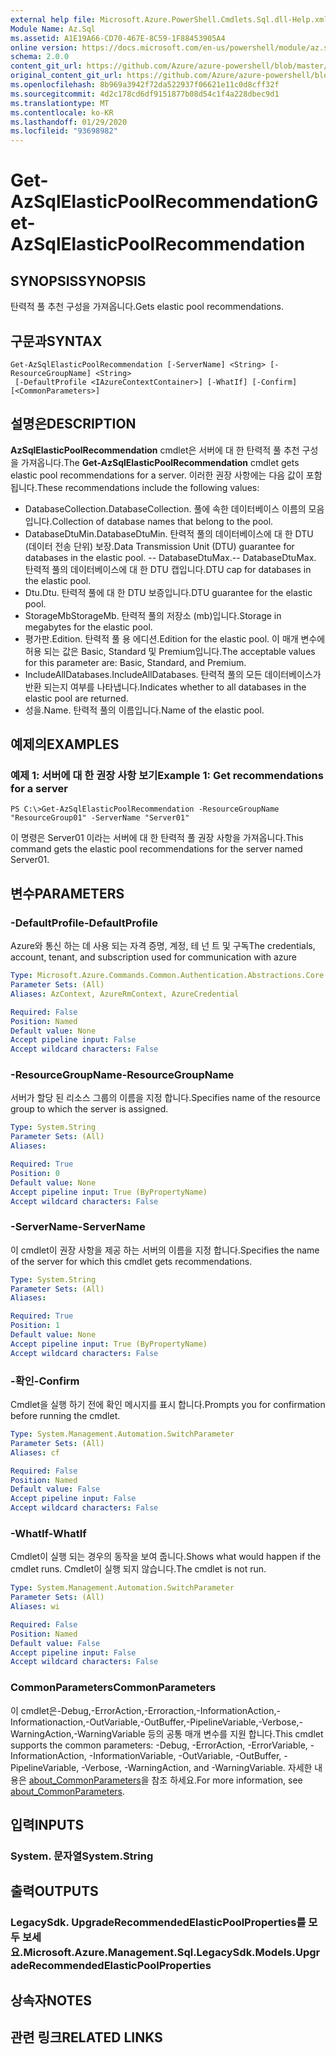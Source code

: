 ```yaml
---
external help file: Microsoft.Azure.PowerShell.Cmdlets.Sql.dll-Help.xml
Module Name: Az.Sql
ms.assetid: A1E19A66-CD70-467E-8C59-1F88453905A4
online version: https://docs.microsoft.com/en-us/powershell/module/az.sql/get-azsqlelasticpoolrecommendation
schema: 2.0.0
content_git_url: https://github.com/Azure/azure-powershell/blob/master/src/Sql/Sql/help/Get-AzSqlElasticPoolRecommendation.md
original_content_git_url: https://github.com/Azure/azure-powershell/blob/master/src/Sql/Sql/help/Get-AzSqlElasticPoolRecommendation.md
ms.openlocfilehash: 8b969a3942f72da522937f06621e11c0d8cff32f
ms.sourcegitcommit: 4d2c178cd6df9151877b08d54c1f4a228dbec9d1
ms.translationtype: MT
ms.contentlocale: ko-KR
ms.lasthandoff: 01/29/2020
ms.locfileid: "93698982"
---
```

# <span data-ttu-id="e1d1b-101">Get-AzSqlElasticPoolRecommendation</span><span class="sxs-lookup"><span data-stu-id="e1d1b-101">Get-AzSqlElasticPoolRecommendation</span></span>

## <span data-ttu-id="e1d1b-102">SYNOPSIS</span><span class="sxs-lookup"><span data-stu-id="e1d1b-102">SYNOPSIS</span></span>
<span data-ttu-id="e1d1b-103">탄력적 풀 추천 구성을 가져옵니다.</span><span class="sxs-lookup"><span data-stu-id="e1d1b-103">Gets elastic pool recommendations.</span></span>

## <span data-ttu-id="e1d1b-104">구문과</span><span class="sxs-lookup"><span data-stu-id="e1d1b-104">SYNTAX</span></span>

```
Get-AzSqlElasticPoolRecommendation [-ServerName] <String> [-ResourceGroupName] <String>
 [-DefaultProfile <IAzureContextContainer>] [-WhatIf] [-Confirm] [<CommonParameters>]
```

## <span data-ttu-id="e1d1b-105">설명은</span><span class="sxs-lookup"><span data-stu-id="e1d1b-105">DESCRIPTION</span></span>
<span data-ttu-id="e1d1b-106">**AzSqlElasticPoolRecommendation** cmdlet은 서버에 대 한 탄력적 풀 추천 구성을 가져옵니다.</span><span class="sxs-lookup"><span data-stu-id="e1d1b-106">The **Get-AzSqlElasticPoolRecommendation** cmdlet gets elastic pool recommendations for a server.</span></span>
<span data-ttu-id="e1d1b-107">이러한 권장 사항에는 다음 값이 포함 됩니다.</span><span class="sxs-lookup"><span data-stu-id="e1d1b-107">These recommendations include the following values:</span></span>
- <span data-ttu-id="e1d1b-108">DatabaseCollection.</span><span class="sxs-lookup"><span data-stu-id="e1d1b-108">DatabaseCollection.</span></span> <span data-ttu-id="e1d1b-109">풀에 속한 데이터베이스 이름의 모음입니다.</span><span class="sxs-lookup"><span data-stu-id="e1d1b-109">Collection of database names that belong to the pool.</span></span> 
- <span data-ttu-id="e1d1b-110">DatabaseDtuMin.</span><span class="sxs-lookup"><span data-stu-id="e1d1b-110">DatabaseDtuMin.</span></span> <span data-ttu-id="e1d1b-111">탄력적 풀의 데이터베이스에 대 한 DTU (데이터 전송 단위) 보장.</span><span class="sxs-lookup"><span data-stu-id="e1d1b-111">Data Transmission Unit (DTU) guarantee for databases in the elastic pool.</span></span> 
 <span data-ttu-id="e1d1b-112">-- DatabaseDtuMax.</span><span class="sxs-lookup"><span data-stu-id="e1d1b-112">-- DatabaseDtuMax.</span></span> <span data-ttu-id="e1d1b-113">탄력적 풀의 데이터베이스에 대 한 DTU 캡입니다.</span><span class="sxs-lookup"><span data-stu-id="e1d1b-113">DTU cap for databases in the elastic pool.</span></span> 
- <span data-ttu-id="e1d1b-114">Dtu.</span><span class="sxs-lookup"><span data-stu-id="e1d1b-114">Dtu.</span></span> <span data-ttu-id="e1d1b-115">탄력적 풀에 대 한 DTU 보증입니다.</span><span class="sxs-lookup"><span data-stu-id="e1d1b-115">DTU guarantee for the elastic pool.</span></span> 
- <span data-ttu-id="e1d1b-116">StorageMb</span><span class="sxs-lookup"><span data-stu-id="e1d1b-116">StorageMb.</span></span> <span data-ttu-id="e1d1b-117">탄력적 풀의 저장소 (mb)입니다.</span><span class="sxs-lookup"><span data-stu-id="e1d1b-117">Storage in megabytes for the elastic pool.</span></span> 
- <span data-ttu-id="e1d1b-118">평가판.</span><span class="sxs-lookup"><span data-stu-id="e1d1b-118">Edition.</span></span> <span data-ttu-id="e1d1b-119">탄력적 풀 용 에디션.</span><span class="sxs-lookup"><span data-stu-id="e1d1b-119">Edition for the elastic pool.</span></span> <span data-ttu-id="e1d1b-120">이 매개 변수에 허용 되는 값은 Basic, Standard 및 Premium입니다.</span><span class="sxs-lookup"><span data-stu-id="e1d1b-120">The acceptable values for this parameter are: Basic, Standard, and Premium.</span></span> 
- <span data-ttu-id="e1d1b-121">IncludeAllDatabases.</span><span class="sxs-lookup"><span data-stu-id="e1d1b-121">IncludeAllDatabases.</span></span> <span data-ttu-id="e1d1b-122">탄력적 풀의 모든 데이터베이스가 반환 되는지 여부를 나타냅니다.</span><span class="sxs-lookup"><span data-stu-id="e1d1b-122">Indicates whether to all databases in the elastic pool are returned.</span></span> 
- <span data-ttu-id="e1d1b-123">성을.</span><span class="sxs-lookup"><span data-stu-id="e1d1b-123">Name.</span></span> <span data-ttu-id="e1d1b-124">탄력적 풀의 이름입니다.</span><span class="sxs-lookup"><span data-stu-id="e1d1b-124">Name of the elastic pool.</span></span>

## <span data-ttu-id="e1d1b-125">예제의</span><span class="sxs-lookup"><span data-stu-id="e1d1b-125">EXAMPLES</span></span>

### <span data-ttu-id="e1d1b-126">예제 1: 서버에 대 한 권장 사항 보기</span><span class="sxs-lookup"><span data-stu-id="e1d1b-126">Example 1: Get recommendations for a server</span></span>
```
PS C:\>Get-AzSqlElasticPoolRecommendation -ResourceGroupName "ResourceGroup01" -ServerName "Server01"
```

<span data-ttu-id="e1d1b-127">이 명령은 Server01 이라는 서버에 대 한 탄력적 풀 권장 사항을 가져옵니다.</span><span class="sxs-lookup"><span data-stu-id="e1d1b-127">This command gets the elastic pool recommendations for the server named Server01.</span></span>

## <span data-ttu-id="e1d1b-128">변수</span><span class="sxs-lookup"><span data-stu-id="e1d1b-128">PARAMETERS</span></span>

### <span data-ttu-id="e1d1b-129">-DefaultProfile</span><span class="sxs-lookup"><span data-stu-id="e1d1b-129">-DefaultProfile</span></span>
<span data-ttu-id="e1d1b-130">Azure와 통신 하는 데 사용 되는 자격 증명, 계정, 테 넌 트 및 구독</span><span class="sxs-lookup"><span data-stu-id="e1d1b-130">The credentials, account, tenant, and subscription used for communication with azure</span></span>

```yaml
Type: Microsoft.Azure.Commands.Common.Authentication.Abstractions.Core.IAzureContextContainer
Parameter Sets: (All)
Aliases: AzContext, AzureRmContext, AzureCredential

Required: False
Position: Named
Default value: None
Accept pipeline input: False
Accept wildcard characters: False
```

### <span data-ttu-id="e1d1b-131">-ResourceGroupName</span><span class="sxs-lookup"><span data-stu-id="e1d1b-131">-ResourceGroupName</span></span>
<span data-ttu-id="e1d1b-132">서버가 할당 된 리소스 그룹의 이름을 지정 합니다.</span><span class="sxs-lookup"><span data-stu-id="e1d1b-132">Specifies name of the resource group to which the server is assigned.</span></span>

```yaml
Type: System.String
Parameter Sets: (All)
Aliases:

Required: True
Position: 0
Default value: None
Accept pipeline input: True (ByPropertyName)
Accept wildcard characters: False
```

### <span data-ttu-id="e1d1b-133">-ServerName</span><span class="sxs-lookup"><span data-stu-id="e1d1b-133">-ServerName</span></span>
<span data-ttu-id="e1d1b-134">이 cmdlet이 권장 사항을 제공 하는 서버의 이름을 지정 합니다.</span><span class="sxs-lookup"><span data-stu-id="e1d1b-134">Specifies the name of the server for which this cmdlet gets recommendations.</span></span>

```yaml
Type: System.String
Parameter Sets: (All)
Aliases:

Required: True
Position: 1
Default value: None
Accept pipeline input: True (ByPropertyName)
Accept wildcard characters: False
```

### <span data-ttu-id="e1d1b-135">-확인</span><span class="sxs-lookup"><span data-stu-id="e1d1b-135">-Confirm</span></span>
<span data-ttu-id="e1d1b-136">Cmdlet을 실행 하기 전에 확인 메시지를 표시 합니다.</span><span class="sxs-lookup"><span data-stu-id="e1d1b-136">Prompts you for confirmation before running the cmdlet.</span></span>

```yaml
Type: System.Management.Automation.SwitchParameter
Parameter Sets: (All)
Aliases: cf

Required: False
Position: Named
Default value: False
Accept pipeline input: False
Accept wildcard characters: False
```

### <span data-ttu-id="e1d1b-137">-WhatIf</span><span class="sxs-lookup"><span data-stu-id="e1d1b-137">-WhatIf</span></span>
<span data-ttu-id="e1d1b-138">Cmdlet이 실행 되는 경우의 동작을 보여 줍니다.</span><span class="sxs-lookup"><span data-stu-id="e1d1b-138">Shows what would happen if the cmdlet runs.</span></span>
<span data-ttu-id="e1d1b-139">Cmdlet이 실행 되지 않습니다.</span><span class="sxs-lookup"><span data-stu-id="e1d1b-139">The cmdlet is not run.</span></span>

```yaml
Type: System.Management.Automation.SwitchParameter
Parameter Sets: (All)
Aliases: wi

Required: False
Position: Named
Default value: False
Accept pipeline input: False
Accept wildcard characters: False
```

### <span data-ttu-id="e1d1b-140">CommonParameters</span><span class="sxs-lookup"><span data-stu-id="e1d1b-140">CommonParameters</span></span>
<span data-ttu-id="e1d1b-141">이 cmdlet은-Debug,-ErrorAction,-Erroraction,-InformationAction,-Informationaction,-OutVariable,-OutBuffer,-PipelineVariable,-Verbose,-WarningAction,-WarningVariable 등의 공통 매개 변수를 지원 합니다.</span><span class="sxs-lookup"><span data-stu-id="e1d1b-141">This cmdlet supports the common parameters: -Debug, -ErrorAction, -ErrorVariable, -InformationAction, -InformationVariable, -OutVariable, -OutBuffer, -PipelineVariable, -Verbose, -WarningAction, and -WarningVariable.</span></span> <span data-ttu-id="e1d1b-142">자세한 내용은 [about_CommonParameters](https://go.microsoft.com/fwlink/?LinkID=113216)을 참조 하세요.</span><span class="sxs-lookup"><span data-stu-id="e1d1b-142">For more information, see [about_CommonParameters](https://go.microsoft.com/fwlink/?LinkID=113216).</span></span>

## <span data-ttu-id="e1d1b-143">입력</span><span class="sxs-lookup"><span data-stu-id="e1d1b-143">INPUTS</span></span>

### <span data-ttu-id="e1d1b-144">System. 문자열</span><span class="sxs-lookup"><span data-stu-id="e1d1b-144">System.String</span></span>

## <span data-ttu-id="e1d1b-145">출력</span><span class="sxs-lookup"><span data-stu-id="e1d1b-145">OUTPUTS</span></span>

### <span data-ttu-id="e1d1b-146">LegacySdk. UpgradeRecommendedElasticPoolProperties를 모두 보세요.</span><span class="sxs-lookup"><span data-stu-id="e1d1b-146">Microsoft.Azure.Management.Sql.LegacySdk.Models.UpgradeRecommendedElasticPoolProperties</span></span>

## <span data-ttu-id="e1d1b-147">상속자</span><span class="sxs-lookup"><span data-stu-id="e1d1b-147">NOTES</span></span>

## <span data-ttu-id="e1d1b-148">관련 링크</span><span class="sxs-lookup"><span data-stu-id="e1d1b-148">RELATED LINKS</span></span>
